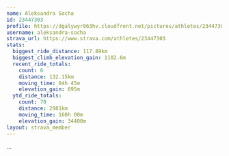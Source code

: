 ```yaml
---
name: Aleksandra Socha
id: 23447303
profile: https://dgalywyr863hv.cloudfront.net/pictures/athletes/23447303/14745546/4/large.jpg
username: aleksandra-socha
strava_url: https://www.strava.com/athletes/23447303
stats:
  biggest_ride_distance: 117.89km
  biggest_climb_elevation_gain: 1102.6m
  recent_ride_totals:
    count: 6
    distance: 132.15km
    moving_time: 04h 45m
    elevation_gain: 695m
  ytd_ride_totals:
    count: 70
    distance: 2981km
    moving_time: 160h 00m
    elevation_gain: 34400m
layout: strava_member
--- 
```

...
